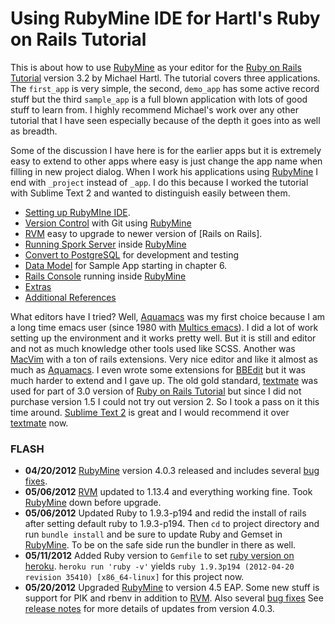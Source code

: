# Using RubyMine IDE for Hartl's Ruby on Rails Tutorial #

This is about how to use [RubyMine] as your editor for the [Ruby on Rails Tutorial] version 3.2 by Michael Hartl. The tutorial covers three applications.  The `first_app` is very simple, the second, `demo_app` has some active record stuff but the third `sample_app` is a full blown application with lots of good stuff to learn from. I highly recommend Michael's work over any other tutorial that I have seen especially because of the depth it goes into as well as breadth.

Some of the discussion I have here is for the earlier apps but it is extremely easy to extend to other apps where easy is just change the app name when filling in new project dialog.  When I work his applications using [RubyMine] I end with `_project` instead of `_app`.  I do this because I worked the tutorial with Sublime Text 2 and wanted to  distinguish easily between them.

* [Setting up RubyMIne IDE][Rails Tutorial Notes]. 
* [Version Control] with Git using [RubyMine]
* [RVM] easy to upgrade to newer version of [Rails on Rails].
* [Running Spork Server] inside [RubyMine]
* [Convert to PostgreSQL] for development and testing
* [Data Model] for Sample App starting in chapter 6.
* [Rails Console] running inside [RubyMine]
* [Extras](wiki/extras)
* [Additional References]

What editors have I tried?  Well, [Aquamacs] was my first choice because I am a long time emacs user (since 1980 with [Multics emacs]).  I did a lot of work setting up the environment and it works pretty well.  But it is still and editor and not as much knowledge other tools used like SCSS.  Another was [MacVim] with a ton of rails extensions. Very nice editor and like it almost as much as [Aquamacs].  I even wrote some extensions for [BBEdit] but it was much harder to extend and I gave up. The old gold standard, [textmate] was used for part of 3.0 version of [Ruby on Rails Tutorial] but since I did not purchase version 1.5 I could not try out version 2. So I took a pass on it this time around.  [Sublime Text 2] is great and I would recommend it over [textmate] now.

### FLASH ###
* **04/20/2012** [RubyMine] version 4.0.3 released and includes several [bug fixes].
* **05/06/2012** [RVM] updated to 1.13.4 and everything working fine. Took [RubyMine] down before upgrade.
* **05/06/2012** Updated Ruby to 1.9.3-p194 and redid the install of rails after setting default ruby to 1.9.3-p194.
    Then `cd` to project directory and run `bundle install` and 
    be sure to update Ruby and Gemset in [RubyMine]. To be on the safe side run the bundler in there as well.
* **05/11/2012** Added Ruby version to `Gemfile` to set [ruby version on heroku](http://blog.heroku.com/archives/2012/5/9/multiple_ruby_version_support_on_heroku/).  `heroku run 'ruby -v'` yields `ruby 1.9.3p194 (2012-04-20 revision 35410) [x86_64-linux]` for this project now.
* **05/20/2012** Upgraded [RubyMine] to version 4.5 EAP. Some new stuff is support for PIK and rbenv in addition to [RVM]. Also several [bug fixes](http://youtrack.jetbrains.com/releaseNotes?q=fixed+in%3A+%7BRubyMine+4.5+EAP+%28build+118.472%29%7D+state%3A+Fixed+state%3A+Verified+state%3A+Obsolete+sort+by%3A+priority&token=1klvqpw64f9t19dm1l149grqe&verbose=false)  See [release notes](http://confluence.jetbrains.com/display/RUBYDEV/RubyMine+4.5+EAP+%28build+118.472%29+Release+Notes) for more details of updates from version 4.0.3. 


[Additional References]: https://github.com/perfectionist/sample_project/wiki/AdditionalReferences
[Version Control]: https://github.com/perfectionist/sample_project/wiki/vcs
[RVM]: https://github.com/perfectionist/sample_project/wiki/rvm
[Running Spork Server]: https://github.com/perfectionist/sample_project/wiki/Running-Spork-in-RubyMine
[Convert to PostgreSQL]:  https://github.com/perfectionist/sample_project/wiki/Convert-to-PostgreSQL "COMING SOON!"
[Data Model]:https://github.com/perfectionist/sample_project/wiki/datamodel
[Rails Console]:https://github.com/perfectionist/sample_project/wiki/railsConsole
[Rails Tutorial Notes]: https://github.com/perfectionist/sample_project/wiki/Rails-Tutorial-Notes

[Multics emacs]:http://en.wikipedia.org/wiki/Multics_Emacs "Yes I knew Bernie"

[Ruby on Rails Tutorial]: http://ruby.railstutorial.org/ruby-on-rails-tutorial-book?version=3.2 "Second Edition"
[RubyMine]: http://www.jetbrains.com/ruby/
[Ruby on Rails]: http://rubyonrails.org/
[Aquamacs]:http://aquamacs.org/
[MacVim]:http://code.google.com/p/macvim/
[textmate]:http://macromates.com/
[Sublime Text 2]:http://www.sublimetext.com/2
[BBEdit]:http://www.barebones.com/products/bbedit/index.html?utm_source=df&utm_medium=banner&utm_campaign=bbedit
[bug fixes]:http://youtrack.jetbrains.com/releaseNotes?q=fixed+in%3A+%7BRubyMine+4.0.3+RC+%28build+117.159%29%7D+fixed+in%3A+%7BRubyMine+4.0.3%7D+state%3A+Fixed+state%3A+Verified+state%3A+Obsolete+sort+by%3A+priority&token=1iose10go2jemmny1xrhcsdo2&verbose=false
